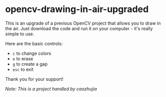 
# opencv-drawing-in-air-upgraded
This is an upgrade of a previous OpenCV project that allows you to draw in the air. Just download the code and run it on your computer - it's really simple to use.

Here are the basic controls:
- `c` to change colors
- `e` to erase
- `g` to create a gap
- `esc` to exit

Thank you for your support! 

 *Note: This is a project handled by caozhujia*